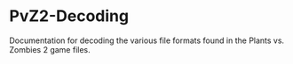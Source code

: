 # PvZ2-Decoding
Documentation for decoding the various file formats found in the Plants vs. Zombies 2 game files.
